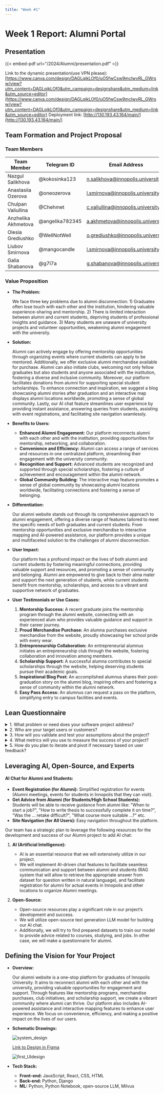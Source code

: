 ```yaml
---
title: "Week #1"
---
```


# Week 1 Report: Alumni Portal

## **Presentation**

{{< embed-pdf url="/2024/Alumni/presentation.pdf" >}}

Link to the dynamic presentation(use VPN please): [https://www.canva.com/design/DAGLqikLOf0/uO5fwCsw9mclwvRL_GWrsw/view?utm_content=DAGLqikLOf0&utm_campaign=designshare&utm_medium=link&utm_source=editor](https://www.canva.com/design/DAGLqikLOf0/uO5fwCsw9mclwvRL_GWrsw/view?utm_content=DAGLqikLOf0&utm_campaign=designshare&utm_medium=link&utm_source=editor)
Deployment link: [http://130.193.43.164/main/](http://130.193.43.164/main/)

## **Team Formation and Project Proposal**

### **Team Members**

| Team Member         | Telegram ID     | Email Address                     |
| ------------------- | --------------- | --------------------------------- |
| Nazgul Salikhova    | @kokosinka123   | n.salikhova@innopolis.university  |
| Anastasiia Ozerova  | @oneozerova     | l.smirnova@innopolis.university   |
| Chulpan Valiullina  | @Chehmet        | c.valiullina@innopolis.university |
| Anzhelika Akhmetova | @angelika782345 | a.akhmetova@innopolis.university  |
| Olesia Grediushko   | @WellNotWell    | o.grediushko@innopolis.university |
| Liubov Smirnova     | @mangocandle    | l.smirnova@innopolis.university   |
| Galia Shabanova     | @g7l7a          | g.shabanova@innopolis.university  |

### **Value Proposition**

- **The Problem:**

  We face three key problems due to alumni disconnection: 1) Graduates often lose touch with each other and the institution, hindering valuable experience-sharing and mentorship. 2) There is limited interaction between alumni and current students, depriving students of professional insights and guidance. 3) Many students are unaware of university projects and volunteer opportunities, weakening alumni engagement with the university.

- **Solution:**

  Alumni can actively engage by offering mentorship opportunities through organizing events where current students can apply to be mentored. Additionally, we offer exclusive alumni merchandise available for purchase. Alumni can also initiate clubs, welcoming not only fellow graduates but also students and anyone associated with the institution, fostering a diverse and inclusive community. Moreover, our platform facilitates donations from alumni for supporting special student scholarships. To enhance connection and inspiration, we suggest a blog showcasing alumni stories after graduation and an interactive map displays alumni locations worldwide, promoting a sense of global community. Lastly, our AI chat feature streamlines user experience by providing instant assistance, answering queries from students, assisting with event registrations, and facilitating site navigation seamlessly.

- **Benefits to Users:**

  - **Enhanced Alumni Engagement:** Our platform reconnects alumni with each other and with the institution, providing opportunities for mentorship, networking, and collaboration.
  - **Convenience and Efficiency:** Alumni can access a range of services and resources in one centralized platform, streamlining their engagement with the university community.
  - **Recognition and Support:** Advanced students are recognized and supported through special scholarships, fostering a culture of achievement and encouragement within the alumni network.
  - **Global Community Building:** The interactive map feature promotes a sense of global community by showcasing alumni locations worldwide, facilitating connections and fostering a sense of belonging.

- **Differentiation:**

  Our alumni website stands out through its comprehensive approach to alumni engagement, offering a diverse range of features tailored to meet the specific needs of both graduates and current students. From mentorship opportunities and exclusive merchandise to interactive mapping and AI-powered assistance, our platform provides a unique and multifaceted solution to the challenges of alumni disconnection.

- **User Impact:**

  Our platform has a profound impact on the lives of both alumni and current students by fostering meaningful connections, providing valuable support and resources, and promoting a sense of community and belonging. Alumni are empowered to give back to their alma mater and support the next generation of students, while current students benefit from mentorship, scholarships, and access to a vibrant and supportive network of graduates.

- **User Testimonials or Use Cases:**

  1. **Mentorship Success:** A recent graduate joins the mentorship program through the alumni website, connecting with an experienced alum who provides valuable guidance and support in their career journey.
  2. **Proud Merchandise Purchase:** An alumna purchases exclusive merchandise from the website, proudly showcasing her school pride with every wear.
  3. **Entrepreneurship Collaboration:** An entrepreneurial alumnus initiates an entrepreneurship club through the website, fostering collaboration and innovation among members.
  4. **Scholarship Support:** A successful alumna contributes to special scholarships through the website, helping deserving students pursue their academic goals.
  5. **Inspirational Blog Post:** An accomplished alumnus shares their post-graduation story on the alumni blog, inspiring others and fostering a sense of community within the alumni network.
  6. **Easy Pass Access:** An alumnus can request a pass on the platform, simplifying entry to campus facilities and events.

## **Lean Questionnaire**

<details>
<summary>1. What problem or need does your software project address?</summary>
  
Our project solves the problem of the lack of a platform for involving graduates in the future life of the Innopolis University after graduation. We provide the convenient opportunity to do all the alumni need in one place and with the guidance of artificial intelligence. Alumni will have an opportunity to sign to get an ID card to enter the university, become a mentor for younger students, buy special merchandise and make a donation of money. Future work includes pages where students will create events and register to them, volunteer in university activities, and meet with others if they are in the same city.

</details>

<details>
<summary>2. Who are your target users or customers?</summary>
  
Innopolis University graduates and students.

</details>

<details>
<summary>3. How will you validate and test your assumptions about the project?</summary>
  
We are going to let the Innopolis University alumni try to use this platform and check which functions they miss or use most often in the beta-version of our web-site.

</details>

<details>
<summary>4. What metrics will you use to measure the success of your project?</summary>
  
- Number of visits to the website
- Number of registered users
- Number of donations and bought merch
- Number of registered mentors

</details>

<details>
<summary>5. How do you plan to iterate and pivot if necessary based on user feedback?</summary>
  
We are going to listen to the feedback and implement the functions that customers also need and change the parts they don't like or don't use.

</details>

## **Leveraging AI, Open-Source, and Experts**

#### AI Chat for Alumni and Students:

- **Event Registration (for Alumni):** Simplified registration for events (Alumni meetings, events for students in Innopolis that they can visit).
- **Get Advice from Alumni (for Students/High School Students):** Students will be able to receive guidance from alumni like: "When to start a job?", "How to write thesis to successfully complete it on time?", "Was the ... retake difficult?", "What course more suitable ...?" etc.
- **Site Navigation (for All Users):** Easy navigation throughout the platform.

Our team has a strategic plan to leverage the following resources for the development and success of our Alumni project to add AI chat:

1. **AI (Artificial Intelligence):**

   - AI is an essential resource that we will extensively utilize in our project.
   - We will implement AI-driven chat features to facilitate seamless communication and support between alumni and students (RAG system that will allow to retrieve the appropriate answer from dataset for question written in natural language), and facilitate registration for alumni for actual events in Innopolis and other locations to organize Alumni meetings.

2. **Open-Source:**

   - Open-source resources play a significant role in our project’s development and success.
   - We will utilize open-source text generation LLM model for building our AI chat.
   - Additionally, we will try to find prepared datasets to train our model to provide advice related to courses, studying, and jobs. In other case, we will make a questionnaire for alumni.

## **Defining the Vision for Your Project**

- **Overview:**

  Our alumni website is a one-stop platform for graduates of Innopolis University. It aims to reconnect alumni with each other and with the university, providing valuable opportunities for engagement and support. Through features like mentorship programs, merchandise purchases, club initiatives, and scholarship support, we create a vibrant community where alumni can thrive. Our platform also includes AI-powered assistance and interactive mapping features to enhance user experience. We focus on convenience, efficiency, and making a positive impact on the lives of our users.

- **Schematic Drawings:**

  ![system_design](/2024/Alumni/system_design.jpg)

  [<u> Link to Design in Figma</u>](https://www.figma.com/design/ltbfjf5CwubDQ1I9UJGQKq/Untitled?node-id=0-1&t=FNR6wn8R2Dv13Dbc-1)

  ![first_UIdesign](/2024/Alumni/first_UIdesign.png)

- **Tech Stack:**

  - **Front-end:** JavaScript, React, CSS, HTML
  - **Back-end:** Python, Django
  - **ML:** Python, Python Notebook, open-source LLM, Milvus
